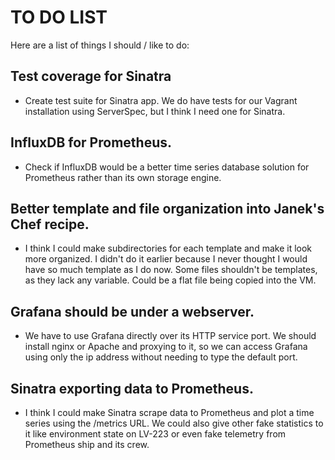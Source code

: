 # TO DO LIST

Here are a list of things I should / like to do:

## Test coverage for Sinatra
- Create test suite for Sinatra app. We do have tests for our Vagrant installation using ServerSpec, but I think I need one for Sinatra.

## InfluxDB for Prometheus.
- Check if InfluxDB would be a better time series database solution for Prometheus rather than its own storage engine.

## Better template and file organization into Janek's Chef recipe.
- I think I could make subdirectories for each template and make it look more organized. I didn't do it earlier because I never thought I would have so much template as I do now. Some files shouldn't be templates, as they lack any variable. Could be a flat file being copied into the VM.

## Grafana should be under a webserver.
- We have to use Grafana directly over its HTTP service port. We should install nginx or Apache and proxying to it, so we can access Grafana using only the ip address without needing to type the default port.

## Sinatra exporting data to Prometheus.
- I think I could make Sinatra scrape data to Prometheus and plot a time series using the /metrics URL. We could also give other fake statistics to it like environment state on LV-223 or even fake telemetry from Prometheus ship and its crew.
